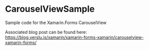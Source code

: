 # CarouselViewSample
Sample code for the Xamarin.Forms CarouselView

Associated blog post can be found here: https://blog.verslu.is/xamarin/xamarin-forms-xamarin/carouselview-xamarin-forms/
